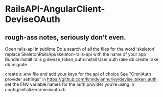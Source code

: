 # RailsAPI-AngularClient-DeviseOAuth

## rough-ass notes, seriously don't even.
Open rails-api in sublime
Do a search of all the files for the word ‘skeleton'
     replace SkeletonRailsApi/skeleton-rails-api with the name of your app
Bundle Install
rails g devise_token_auth:install User auth
rake db:create
rake db:migrate

create a .env file and add your keys for the api of choice
See "OmniAuth provider settings” in https://github.com/lynndylanhurley/devise_token_auth
     set the ENV variable names for the auth provider you’re using in config/initializers/omniauth.rb
